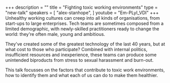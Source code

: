 +++
description = ""
title = "Fighting toxic working environments"
type = "new-talk"
speakers = [
        "alex-stanhope",
]
youtube = "Em-PLyI_VDI"
+++
Unhealthy working cultures can creep into all kinds of organisations, from start-ups to large enterprises.  Tech teams are sometimes composed from a limited demographic, with newly-skilled practitioners ready to change the world: they're often male, young and ambitious.

They've created some of the greatest technology of the last 40 years, but at what cost to those who participate?  Combined with internal politics, insufficient resources and inexperience, these teams can produce some unintended biproducts from stress to sexual harassment and burn-out.

This talk focusses on the factors that contribute to toxic work environments, how to identify them and what each of us can do to make them healthier.